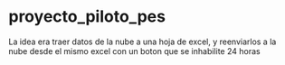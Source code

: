 # proyecto_piloto_pes
La idea era traer datos de la nube a una hoja de excel, y reenviarlos a la nube desde el mismo excel con un boton que se inhabilite 24 horas
